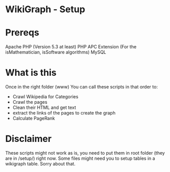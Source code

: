 WikiGraph - Setup
=========

Prereqs
=========
Apache
PHP (Version 5.3 at least)
PHP APC Extension (For the isMathematician, isSoftware algorithms)
MySQL

What is this
=========

Once in the right folder (www)
You can call these scripts in that order to:
- Crawl Wikipedia for Categories
- Crawl the pages
- Clean their HTML and get text
- extract the links of the pages to create the graph
- Calculate PageRank

Disclaimer
==========
These scripts might not work as is, you need to put them in root folder (they are in /setup/) right now.
Some files might need you to setup tables in a wikigraph table. Sorry about that.